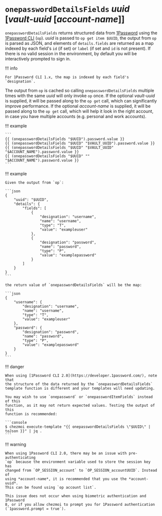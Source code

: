 # `onepasswordDetailsFields` *uuid* [*vault-uuid* [*account-name*]]

`onepasswordDetailsFields` returns structured data from
[1Password](https://1password.com/) using the [1Password
CLI](https://support.1password.com/command-line-getting-started/) (`op`).
*uuid* is passed to `op get item $UUID`, the output from `op` is parsed as
JSON, and elements of `details.fields` are returned as a map indexed by each
field's `id` (if set) or `label` (if set and `id` is not present). If there is
no valid session in the environment, by default you will be interactively
prompted to sign in.

!!! info

    For 1Password CLI 1.x, the map is indexed by each field's `designation`.

The output from `op` is cached so calling `onepasswordDetailsFields` multiple
times with the same *uuid* will only invoke `op` once. If the optional
*vault-uuid* is supplied, it will be passed along to the `op get` call, which
can significantly improve performance. If the optional *account-name* is
supplied, it will be passed along to the `op get` call, which will help it look
in the right account, in case you have multiple accounts (e.g. personal and
work accounts).

!!! example

    ```
    {{ (onepasswordDetailsFields "$UUID").password.value }}
    {{ (onepasswordDetailsFields "$UUID" "$VAULT_UUID").password.value }}
    {{ (onepasswordDetailsFields "$UUID" "$VAULT_UUID" "$ACCOUNT_NAME").password.value }}
    {{ (onepasswordDetailsFields "$UUID" "" "$ACCOUNT_NAME").password.value }}
    ```

!!! example

    Given the output from `op`:

    ```json
    {
        "uuid": "$UUID",
        "details": {
            "fields": [
                {
                    "designation": "username",
                    "name": "username",
                    "type": "T",
                    "value": "exampleuser"
                },
                {
                    "designation": "password",
                    "name": "password",
                    "type": "P",
                    "value": "examplepassword"
                }
            ]
        }
    }
    ```

    the return value of `onepasswordDetailsFields` will be the map:

    ```json
    {
        "username": {
            "designation": "username",
            "name": "username",
            "type": "T",
            "value": "exampleuser"
        },
        "password": {
            "designation": "password",
            "name": "password",
            "type": "P",
            "value": "examplepassword"
        }
    }
    ```

!!! danger

    When using [1Password CLI 2.0](https://developer.1password.com/), note that
    the structure of the data returned by the `onepasswordDetailsFields`
    template function is different and your templates will need updating.

    You may wish to use `onepassword` or `onepasswordItemFields` instead of this
    function, as it may not return expected values. Testing the output of this
    function is recommended:

    ```console
    $ chezmoi execute-template "{{ onepasswordDetailsFields \"$UUID\" | toJson }}" | jq .
    ```

!!! warning

    When using 1Password CLI 2.0, there may be an issue with pre-authenticating
    `op` because the environment variable used to store the session key has
    changed from `OP_SESSION_account` to `OP_SESSION_accountUUID`. Instead of
    using *account-name*, it is recommended that you use the *account-uuid*.
    This can be found using `op account list`.

    This issue does not occur when using biometric authentication and 1Password
    8, or if you allow chezmoi to prompt you for 1Password authentication
    (`1password.prompt = true`).
